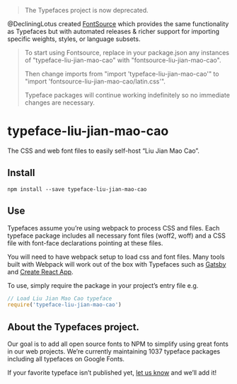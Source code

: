 >The Typefaces project is now deprecated.

@DecliningLotus created
[FontSource](https://github.com/fontsource/fontsource) which provides the
same functionality as Typefaces but with automated releases & richer
support for importing specific weights, styles, or language subsets.
>
>To start using Fontsource, replace in your package.json any instances of
"typeface-liu-jian-mao-cao" with "fontsource-liu-jian-mao-cao".
>
> Then change imports from "import 'typeface-liu-jian-mao-cao'" to "import 'fontsource-liu-jian-mao-cao/latin.css'".
>
>Typeface packages will continue working indefinitely so no immediate
>changes are necessary.

# typeface-liu-jian-mao-cao

The CSS and web font files to easily self-host “Liu Jian Mao Cao”.

## Install

`npm install --save typeface-liu-jian-mao-cao`

## Use

Typefaces assume you’re using webpack to process CSS and files. Each typeface
package includes all necessary font files (woff2, woff) and a CSS file with
font-face declarations pointing at these files.

You will need to have webpack setup to load css and font files. Many tools built
with Webpack will work out of the box with Typefaces such as [Gatsby](https://github.com/gatsbyjs/gatsby)
and [Create React App](https://github.com/facebookincubator/create-react-app).

To use, simply require the package in your project’s entry file e.g.

```javascript
// Load Liu Jian Mao Cao typeface
require('typeface-liu-jian-mao-cao')
```

## About the Typefaces project.

Our goal is to add all open source fonts to NPM to simplify using great fonts in
our web projects. We’re currently maintaining 1037 typeface packages
including all typefaces on Google Fonts.

If your favorite typeface isn’t published yet, [let us know](https://github.com/KyleAMathews/typefaces)
and we’ll add it!
